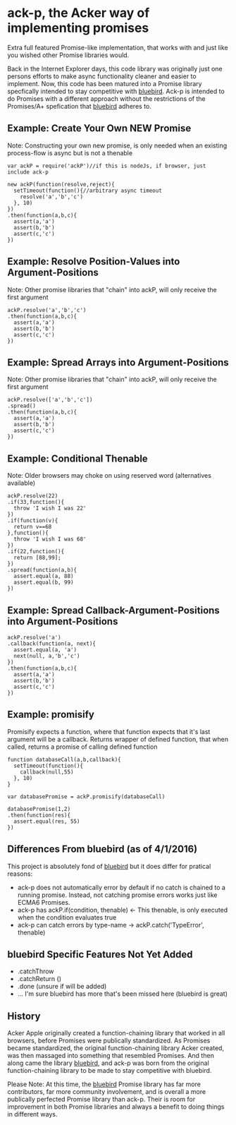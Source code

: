 # ack-p, the Acker way of implementing promises
Extra full featured Promise-like implementation, that works with and just like you wished other Promise libraries would.

Back in the Internet Explorer days, this code library was originally just one persons efforts to make async functionality cleaner and easier to implement. Now, this code has been matured into a Promise library specfically intended to stay competitive with [bluebird](http://bluebirdjs.com). Ack-p is intended to do Promises with a different approach without the restrictions of the Promises/A+ spefication that [bluebird](http://bluebirdjs.com) adheres to.

## Example: Create Your Own NEW Promise
Note: Constructing your own new promise, is only needed when an existing process-flow is async but is not a thenable
```
var ackP = require('ackP')//if this is nodeJs, if browser, just include ack-p

new ackP(function(resolve,reject){
  setTimeout(function(){//arbitrary async timeout
    resolve('a','b','c')
  }, 10)
})
.then(function(a,b,c){
  assert(a,'a')
  assert(b,'b')
  assert(c,'c')
})
```

## Example: Resolve Position-Values into Argument-Positions
Note: Other promise libraries that "chain" into ackP, will only receive the first argument
```
ackP.resolve('a','b','c')
.then(function(a,b,c){
  assert(a,'a')
  assert(b,'b')
  assert(c,'c')
})
```

## Example: Spread Arrays into Argument-Positions
Note: Other promise libraries that "chain" into ackP, will only receive the first argument
```
ackP.resolve(['a','b','c'])
.spread()
.then(function(a,b,c){
  assert(a,'a')
  assert(b,'b')
  assert(c,'c')
})
```

## Example: Conditional Thenable
Note: Older browsers may choke on using reserved word (alternatives available)
```
ackP.resolve(22)
.if(33,function(){
  throw 'I wish I was 22'
})
.if(function(v){
  return v==68
},function(){
  throw 'I wish I was 68'
})
.if(22,function(){
  return [88,99];
})
.spread(function(a,b){
  assert.equal(a, 88)
  assert.equal(b, 99)
})
```

## Example: Spread Callback-Argument-Positions into Argument-Positions
```
ackP.resolve('a')
.callback(function(a, next){
  assert.equal(a, 'a')
  next(null, a,'b','c')
})
.then(function(a,b,c){
  assert(a,'a')
  assert(b,'b')
  assert(c,'c')
})
```

## Example: promisify
Promisify expects a function, where that function expects that it's last argument will be a callback. Returns wrapper of defined function, that when called, returns a promise of calling defined function
```
function databaseCall(a,b,callback){
  setTimeout(function(){
    callback(null,55)
  }, 10)
}

var databasePromise = ackP.promisify(databaseCall)

databasePromise(1,2)
.then(function(res){
  assert.equal(res, 55)
})
```

## Differences From bluebird (as of 4/1/2016)
This project is absolutely fond of [bluebird](http://bluebirdjs.com) but it does differ for pratical reasons:

- ack-p does not automatically error by default if no catch is chained to a running promise. Instead, not catching promise errors works just like ECMA6 Promises.
- ack-p has ackP.if(condition, thenable) <- This thenable, is only executed when the condition evaluates true
- ack-p can catch errors by type-name -> ackP.catch('TypeError', thenable)

## bluebird Specific Features Not Yet Added
- .catchThrow
- .catchReturn ()
- .done (unsure if will be added)
- ... I'm sure bluebird has more that's been missed here (bluebird is great)

## History
Acker Apple originally created a function-chaining library that worked in all browsers, before Promises were publically standardized. As Promises became standardized, the original function-chaining library Acker created, was then massaged into something that resembled Promises. And then along came the library [bluebird](http://bluebirdjs.com), and ack-p was born from the original function-chaining library to be made to stay competitive with bluebird.

Please Note:
At this time, the [bluebird](http://bluebirdjs.com) Promise library has far more contributors, far more community involvement, and is overall a more publically perfected Promise library than ack-p. Their is room for improvement in both Promise libraries and always a benefit to doing things in different ways.